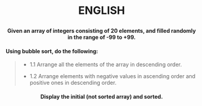 # <p align=center> ENGLISH </p>

#### <p align=center> Given an array of integers consisting of 20 elements, and filled randomly in the range of -99 to +99. </p>

#### Using bubble sort, do the following:

> - 1.1 Arrange all the elements of the array in descending order.
> 
> - 1.2 Arrange elements with negative values ​​in ascending order and positive ones in descending order.

#### <p align=center> Display the initial (not sorted array) and sorted. </p>
